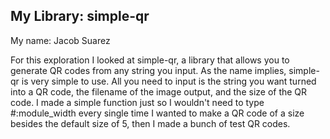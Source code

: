 ## My Library: simple-qr
My name: Jacob Suarez

For this exploration I looked at simple-qr, a library that allows you to generate QR codes from any string you input. As the name implies, simple-qr is very simple to use. All you need to input is the string you want turned into a QR code, the filename of the image output, and the size of the QR code. I made a simple function just so I wouldn't need to type #:module_width every single time I wanted to make a QR code of a size besides the default size of 5, then I made a bunch of test QR codes. 
